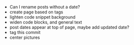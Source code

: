 - Can I rename posts without a date?
- create page based on tags
- lighten code snippet background
- widen code blocks, and general text
- post dates appear at top of page, maybe add updated date?
- tag this commit
- center pictures
